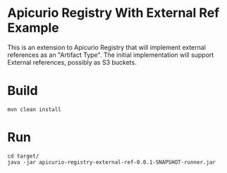 # Apicurio Registry With External Ref Example

This is an extension to Apicurio Registry that will implement external references as an "Artifact Type".
The initial implementation will support External references, possibly as S3 buckets.

# Build

```
mvn clean install
```

# Run

```
cd target/
java -jar apicurio-registry-external-ref-0.0.1-SNAPSHOT-runner.jar
```
